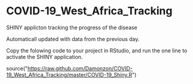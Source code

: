 # COVID-19_West_Africa_Tracking

SHINY applicton tracking the progress of the disease

Automaticall updated with data from the previous day.


Copy the folowing code to your project in RStudio, and run the one line to activate the SHINY application.


source("https://raw.github.com/Damonzon/COVID-19_West_Africa_Tracking/master/COVID-19_Shiny.R")
